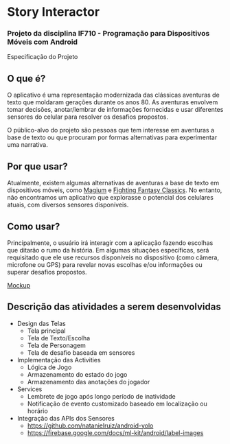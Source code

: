 # Story Interactor

### Projeto da disciplina IF710 - Programação para Dispositivos Móveis com Android
Especificação do Projeto

## O que é?
O aplicativo é uma representação modernizada das clássicas aventuras de texto que moldaram  gerações durante os anos 80. As aventuras envolvem tomar decisões, anotar/lembrar de informações fornecidas e usar diferentes sensores do celular para resolver os desafios propostos.

O público-alvo do projeto são pessoas que tem interesse em aventuras a base de texto ou que procuram por formas alternativas para experimentar uma narrativa.

## Por que usar?
Atualmente, existem algumas alternativas de aventuras a base de texto em dispositivos móveis, como [Magium](https://play.google.com/store/apps/details?id=com.magiumgames.magium&hl=en) e [Fighting Fantasy Classics](https://play.google.com/store/apps/details?id=com.tinmangames.ffhub&hl=en). No entanto, não encontramos um aplicativo que explorasse o potencial dos celulares atuais, com diversos sensores disponíveis.

## Como usar?
Principalmente, o usuário irá interagir com a aplicação fazendo escolhas que ditarão o rumo da história. Em algumas situações específicas, será requisitado que ele use recursos disponíveis no dispositivo (como câmera, microfone ou GPS) para revelar novas escolhas e/ou informações ou superar desafios propostos.

[Mockup](https://pr.to/UUIWAI/)

## Descrição das atividades a serem desenvolvidas
* Design das Telas
    * Tela principal
    * Tela de Texto/Escolha
    * Tela de Personagem
    * Tela de desafio baseada em sensores
* Implementação das Activities 
    * Lógica de Jogo
    * Armazenamento do estado do jogo
    * Armazenamento das anotações do jogador
* Services 
    * Lembrete de jogo após longo período de inatividade
    * Notificação de evento customizado baseado em localização ou horário
* Integração das APIs dos Sensores 
    * https://github.com/natanielruiz/android-yolo
    * https://firebase.google.com/docs/ml-kit/android/label-images


